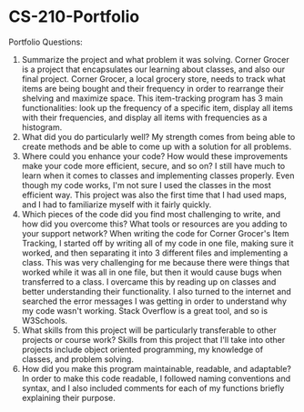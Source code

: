 # CS-210-Portfolio

Portfolio Questions: 
1. Summarize the project and what problem it was solving.
    Corner Grocer is a project that encapsulates our learning about classes, and also our final project. Corner Grocer, a local grocery store, needs to track what items are being bought and their frequency in order to rearrange their shelving and maximize space. This item-tracking program has 3 main functionalities: look up the frequency of a specific item, display all items with their frequencies, and display all items with frequencies as a histogram. 
2. What did you do particularly well?
    My strength comes from being able to create methods and be able to come up with a solution for all problems.
3. Where could you enhance your code? How would these improvements make your code more efficient, secure, and so on?
    I still have much to learn when it comes to classes and implementing classes properly. Even though my code works, I'm not sure I used the classes in the most efficient way. This project was also the first time that I had used maps, and I had to familiarize myself with it fairly quickly. 
4. Which pieces of the code did you find most challenging to write, and how did you overcome this? What tools or resources are you adding to your support network?
    When writing the code for Corner Grocer's Item Tracking, I started off by writing all of my code in one file, making sure it worked, and then separating it into 3 different files and implementing a class. This was very challenging for me because there were things that worked while it was all in one file, but then it would cause bugs when transferred to a class. I overcame this by reading up on classes and better understanding their functionality. I also turned to the internet and searched the error messages I was getting in order to understand why my code wasn't working. Stack Overflow is a great tool, and so is W3Schools. 
5. What skills from this project will be particularly transferable to other projects or course work?
    Skills from this project that I'll take into other projects include object oriented programming, my knowledge of classes, and problem solving. 
6. How did you make this program maintainable, readable, and adaptable?
    In order to make this code readable, I followed naming conventions and syntax, and I also included comments for each of my functions briefly explaining their purpose. 


